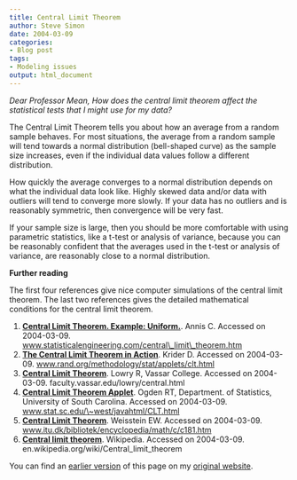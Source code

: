 ```yaml
---
title: Central Limit Theorem
author: Steve Simon
date: 2004-03-09
categories:
- Blog post
tags:
- Modeling issues
output: html_document
---
```

*Dear Professor Mean, How does the central limit theorem affect the
statistical tests that I might use for my data?*

The Central Limit Theorem tells you about how an average from a random
sample behaves. For most situations, the average from a random sample
will tend towards a normal distribution (bell-shaped curve) as the
sample size increases, even if the individual data values follow a
different distribution.

How quickly the average converges to a normal distribution depends on
what the individual data look like. Highly skewed data and/or data with
outliers will tend to converge more slowly. If your data has no outliers
and is reasonably symmetric, then convergence will be very fast.

If your sample size is large, then you should be more comfortable with
using parametric statistics, like a t-test or analysis of variance,
because you can be reasonably confident that the averages used in the
t-test or analysis of variance, are reasonably close to a normal
distribution.

**Further reading**

The first four references give nice computer simulations of the central
limit theorem. The last two references gives the detailed mathematical
conditions for the central limit theorem.

1.  **[Central Limit Theorem. Example:
    Uniform.](http://www.statisticalengineering.com/central_limit_theorem.htm)**.
    Annis C. Accessed on 2004-03-09.
    www.statisticalengineering.com/central\_limit\_theorem.htm
2.  **[The Central Limit Theorem in
    Action](http://www.rand.org/methodology/stat/applets/clt.html)**.
    Krider D. Accessed on 2004-03-09.
    www.rand.org/methodology/stat/applets/clt.html
3.  **[Central Limit
    Theorem](http://faculty.vassar.edu/lowry/central.html)**. Lowry R,
    Vassar College. Accessed on 2004-03-09.
    faculty.vassar.edu/lowry/central.html
4.  **[Central Limit Theorem
    Applet](http://www.stat.sc.edu/~west/javahtml/CLT.html)**. Ogden RT,
    Department. of Statistics, University of South Carolina. Accessed on
    2004-03-09. www.stat.sc.edu/\~west/javahtml/CLT.html
5.  **[Central Limit
    Theorem](http://www.itu.dk/bibliotek/encyclopedia/math/c/c181.htm)**.
    Weisstein EW. Accessed on 2004-03-09.
    www.itu.dk/bibliotek/encyclopedia/math/c/c181.htm
6.  **[Central limit
    theorem](http://en.wikipedia.org/wiki/Central_limit_theorem)**.
    Wikipedia. Accessed on 2004-03-09.
    en.wikipedia.org/wiki/Central\_limit\_theorem

You can find an [earlier version](http://www.pmean.com/04/clt.html) of this page on my [original website](http://www.pmean.com/original_site.html).
